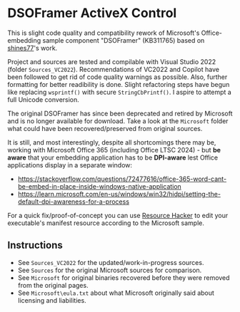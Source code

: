 # DSOFramer ActiveX Control

This is slight code quality and compatibility rework of Microsoft's Office-embedding sample component "DSOFramer" (KB311765) based on [shines77](https://github.com/shines77/DsoFramer)'s work.

Project and sources are tested and compilable with Visual Studio 2022 (folder `Sources_VC2022`). Recommendations of VC2022 and Copilot have been followed to get rid of code quality warnings as possible. Also, further formatting for better readibility is done. Slight refactoring steps have begun like replacing `wsprintf()` with secure `StringCbPrintf()`. I aspire to attempt a full Unicode conversion.

The original DSOFramer has since been deprecated and retired by Microsoft and is no longer available for download. Take a look at the `Microsoft` folder what could have been recovered/preserved from original sources.

It is still, and most interestingly, despite all shortcomings there may be, working with Microsoft Office 365 (including Office LTSC 2024) - but **be aware** that your embedding application has to be **DPI-aware** lest Office applications display in a separate window:

* <https://stackoverflow.com/questions/72477616/office-365-word-cant-be-embed-in-place-inside-windows-native-application>
* <https://learn.microsoft.com/en-us/windows/win32/hidpi/setting-the-default-dpi-awareness-for-a-process>

For a quick fix/proof-of-concept you can use [Resource Hacker](https://www.angusj.com/resourcehacker) to edit your executable's manifest resource according to the Microsoft sample.

## Instructions

* See `Sources_VC2022` for the updated/work-in-progress sources.
* See `Sources` for the original Microsoft sources for comparison.
* See `Microsoft` for original binaries recovered before they were removed from the original pages.
* See `Microsoft\eula.txt` about what Microsoft originally said about licensing and liabilities.

